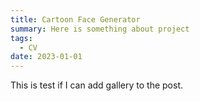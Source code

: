 ```yaml
---
title: Cartoon Face Generator
summary: Here is something about project
tags:
  - CV
date: 2023-01-01
---
```



This is test if I can add gallery to the post.
